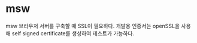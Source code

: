 # msw

msw 브라우저 서버를 구축할 때 SSL이 필요하다.
개발용 인증서는 openSSL을 사용해 self signed certificate를 생성하여 테스트가 가능하다.
